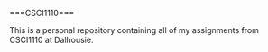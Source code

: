 ===CSCI1110===

This is a personal repository containing all of my assignments from CSCI1110 at Dalhousie.